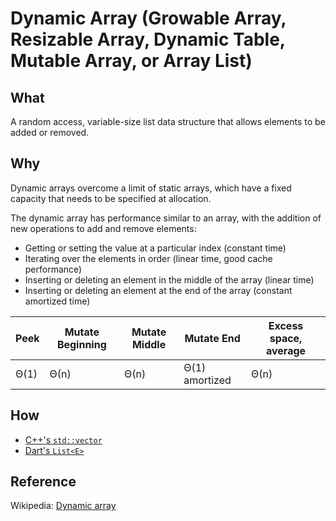 # Dynamic Array (Growable Array, Resizable Array, Dynamic Table, Mutable Array, or Array List)

## What
A random access, variable-size list data structure that allows elements to be added or removed. 

## Why
Dynamic arrays overcome a limit of static arrays, which have a fixed capacity that needs to be specified at allocation. 

The dynamic array has performance similar to an array, with the addition of new operations to add and remove elements:

* Getting or setting the value at a particular index (constant time)
* Iterating over the elements in order (linear time, good cache performance)
* Inserting or deleting an element in the middle of the array (linear time)
* Inserting or deleting an element at the end of the array (constant amortized time)

| Peek | Mutate Beginning | Mutate Middle | Mutate End | Excess space, average |
|---|---|---|---|---|
| Θ(1) | Θ(n) | Θ(n) | Θ(1) amortized | Θ(n) |

## How

* [C++'s `std::vector`](c++/README.md)
* [Dart's `List<E>`](dart/README.md)

## Reference
Wikipedia: [Dynamic array](https://en.wikipedia.org/wiki/Dynamic_array)